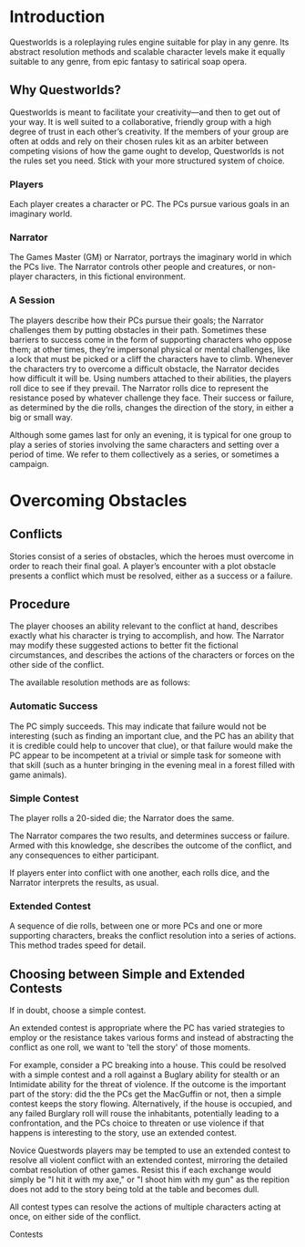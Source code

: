 # Introduction

 Questworlds is a roleplaying rules engine suitable for play in any genre.  Its abstract resolution methods and scalable character levels make it equally suitable to any genre, from epic fantasy to satirical soap opera. 

## Why Questworlds?

Questworlds is meant to facilitate your creativity—and then to get out of your way. It is well suited to a collaborative, friendly group with a high degree of trust in each other’s creativity. If the members of your group are often at odds and rely on their chosen rules kit as an arbiter between competing visions of how the game ought to develop, Questworlds is not the rules set you need. Stick with your more structured system of choice.

### Players
Each player creates a character or PC. The PCs pursue various goals in an imaginary world. 

### Narrator
The Games Master (GM) or Narrator, portrays the imaginary world in which the PCs live. The Narrator controls other people and creatures, or non-player characters, in this fictional environment. 

### A Session
The players describe how their PCs pursue their goals; the Narrator challenges them by putting obstacles in their path. Sometimes these barriers to success come in the form of supporting characters who oppose them; at other times, they’re impersonal physical or mental challenges, like a lock that must be picked or a cliff the characters have to climb. Whenever the characters try to overcome a difficult obstacle, the Narrator decides how difficult it will be. Using numbers attached to their abilities, the players roll dice to see if they prevail. The Narrator rolls dice to represent the resistance posed by whatever challenge they face. Their success or failure, as determined by the die rolls, changes the direction of the story, in either a big or small way.

Although some games last for only an evening, it is typical for one group to play a series of stories involving the same characters and setting over a period of time. We refer to them collectively as a series, or sometimes a campaign.

# Overcoming Obstacles
## Conflicts
Stories consist of a series of obstacles, which the heroes must overcome in order to reach their final goal.
A player’s encounter with a plot obstacle presents a conflict which must be resolved, either as a success or a failure. 

## Procedure
The player chooses an ability relevant to the conflict at hand, describes exactly what his character is trying to accomplish, and how. The Narrator may modify these suggested actions to better fit the fictional circumstances, and describes the actions of the characters or forces on the other side of the conflict. 

The available resolution methods are as follows:

### Automatic Success
The PC simply succeeds. This may indicate that failure would not be interesting (such as finding an important clue, and the PC has an ability that it is credible could help to uncover that clue), or that failure would make the PC appear to be incompetent at a trivial or simple task for someone with that skill (such as a hunter bringing in the evening meal in a forest filled with game animals).

### Simple Contest
The player rolls a 20-sided die; the Narrator does the same. 

The Narrator compares the two results, and determines success or failure. Armed with this knowledge, she describes the outcome of the conflict, and any consequences to either participant.

If players enter into conflict with one another, each rolls dice, and the Narrator interprets the results, as usual.

### Extended Contest
A sequence of die rolls, between one or more PCs and one or more supporting characters, breaks the conflict resolution into a series of actions. This method trades speed for detail. 

## Choosing between Simple and Extended Contests
If in doubt, choose a simple contest.

An extended contest is appropriate where the PC has varied strategies to employ or the resistance takes various forms and instead of abstracting the conflict as one roll, we want to 'tell the story' of those moments. 

For example, consider a PC breaking into a house. This could be resolved with a simple contest and a roll against a Buglary ability for stealth or an Intimidate ability for the threat of violence. If the outcome is the important part of the story: did the the PCs get the MacGuffin or not, then a simple contest keeps the story flowing. Alternatively, if the house is occupied, and any failed Burglary roll will rouse the inhabitants, potentially leading to a confrontation, and the PCs choice to threaten or use violence if that happens is interesting to the story, use an extended contest.

Novice Questwords players may be tempted to use an extended contest to resolve all violent conflict with an extended contest, mirroring the detailed combat resolution of other games. Resist this if each exchange would simply be "I hit it with my axe," or "I shoot him with my gun" as the repition does not add to the story being told at the table and becomes dull.

All contest types can resolve the actions of multiple characters acting at once, on either side of the conflict.

Contests




